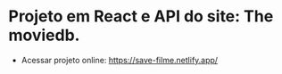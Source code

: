 # Projeto em React e API do site: The moviedb.

* Acessar projeto online: 
https://save-filme.netlify.app/

